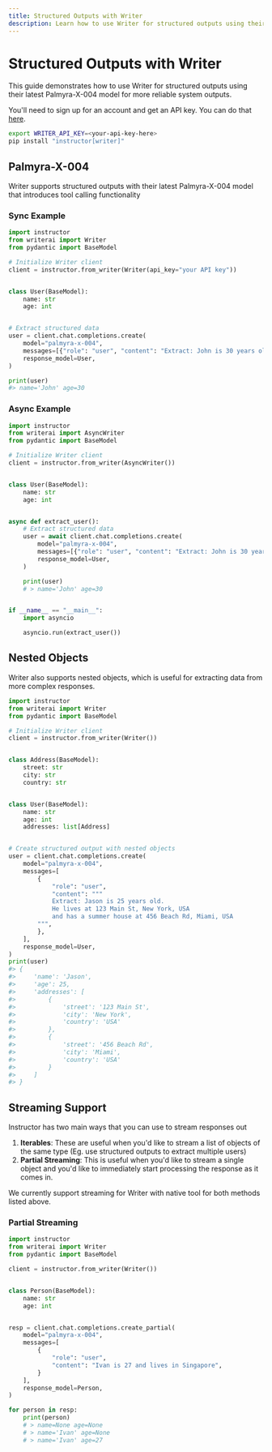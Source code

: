 ```yaml
---
title: Structured Outputs with Writer
description: Learn how to use Writer for structured outputs using their latest Palmyra-X-004 model for more reliable system outputs
---
```


# Structured Outputs with Writer

This guide demonstrates how to use Writer for structured outputs using their latest Palmyra-X-004 model for more reliable system outputs.

You'll need to sign up for an account and get an API key. You can do that [here](https://writer.com).

```bash
export WRITER_API_KEY=<your-api-key-here>
pip install "instructor[writer]"
```

## Palmyra-X-004

Writer supports structured outputs with their latest Palmyra-X-004 model that introduces tool calling functionality

### Sync Example

```python
import instructor
from writerai import Writer
from pydantic import BaseModel

# Initialize Writer client
client = instructor.from_writer(Writer(api_key="your API key"))


class User(BaseModel):
    name: str
    age: int


# Extract structured data
user = client.chat.completions.create(
    model="palmyra-x-004",
    messages=[{"role": "user", "content": "Extract: John is 30 years old"}],
    response_model=User,
)

print(user)
#> name='John' age=30
```

### Async Example

```python
import instructor
from writerai import AsyncWriter
from pydantic import BaseModel

# Initialize Writer client
client = instructor.from_writer(AsyncWriter())


class User(BaseModel):
    name: str
    age: int


async def extract_user():
    # Extract structured data
    user = await client.chat.completions.create(
        model="palmyra-x-004",
        messages=[{"role": "user", "content": "Extract: John is 30 years old"}],
        response_model=User,
    )

    print(user)
    # > name='John' age=30


if __name__ == "__main__":
    import asyncio

    asyncio.run(extract_user())
```

## Nested Objects

Writer also supports nested objects, which is useful for extracting data from more complex responses.

```python
import instructor
from writerai import Writer
from pydantic import BaseModel

# Initialize Writer client
client = instructor.from_writer(Writer())


class Address(BaseModel):
    street: str
    city: str
    country: str


class User(BaseModel):
    name: str
    age: int
    addresses: list[Address]


# Create structured output with nested objects
user = client.chat.completions.create(
    model="palmyra-x-004",
    messages=[
        {
            "role": "user",
            "content": """
            Extract: Jason is 25 years old.
            He lives at 123 Main St, New York, USA
            and has a summer house at 456 Beach Rd, Miami, USA
        """,
        },
    ],
    response_model=User,
)
print(user)
#> {
#>     'name': 'Jason',
#>     'age': 25,
#>     'addresses': [
#>         {
#>             'street': '123 Main St',
#>             'city': 'New York',
#>             'country': 'USA'
#>         },
#>         {
#>             'street': '456 Beach Rd',
#>             'city': 'Miami',
#>             'country': 'USA'
#>         }
#>     ]
#> }
```

## Streaming Support

Instructor has two main ways that you can use to stream responses out

1. **Iterables**: These are useful when you'd like to stream a list of objects of the same type (Eg. use structured outputs to extract multiple users)
2. **Partial Streaming**: This is useful when you'd like to stream a single object and you'd like to immediately start processing the response as it comes in.

We currently support streaming for Writer with native tool for both methods listed above.

### Partial Streaming

```python
import instructor
from writerai import Writer
from pydantic import BaseModel

client = instructor.from_writer(Writer())


class Person(BaseModel):
    name: str
    age: int


resp = client.chat.completions.create_partial(
    model="palmyra-x-004",
    messages=[
        {
            "role": "user",
            "content": "Ivan is 27 and lives in Singapore",
        }
    ],
    response_model=Person,
)

for person in resp:
    print(person)
    # > name=None age=None
    # > name='Ivan' age=None
    # > name='Ivan' age=27
```
